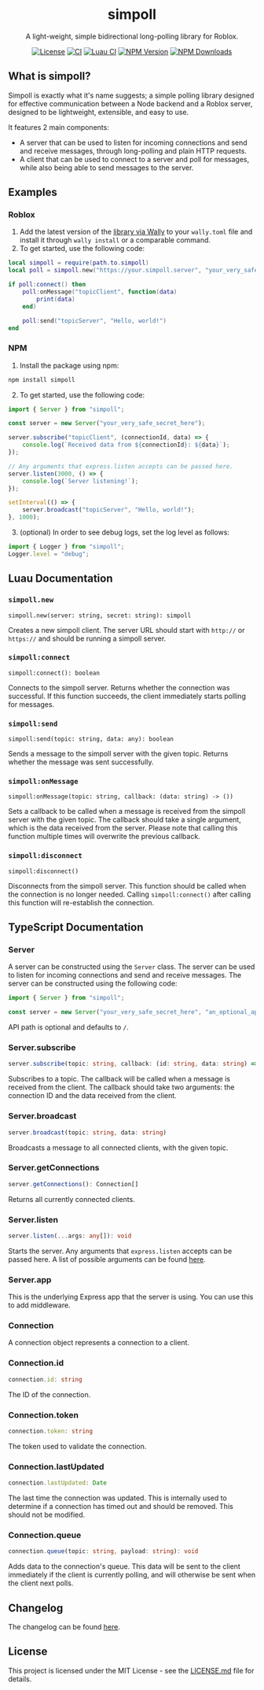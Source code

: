 <div align="center">

# simpoll

A light-weight, simple bidirectional long-polling library for Roblox.

[![License](https://img.shields.io/github/license/virtualbutfake/simpoll?style=flat)](https://github.com/VirtualButFake/simpoll/blob/master/LICENSE.md)
[![CI](https://github.com/virtualbutfake/simpoll/actions/workflows/ci.yaml/badge.svg)](https://github.com/virtualbutfake/simpoll/actions)
[![Luau CI](https://github.com/virtualbutfake/simpoll/actions/workflows/luau-ci.yaml/badge.svg)](https://github.com/virtualbutfake/simpoll/actions)
[![NPM Version](https://img.shields.io/npm/v/simpoll)](https://www.npmjs.com/package/simpoll)
[![NPM Downloads](https://img.shields.io/npm/d18m/simpoll)](https://www.npmjs.com/package/simpoll)

</div>

## What is simpoll?

Simpoll is exactly what it's name suggests; a simple polling library designed for effective communication between a Node backend and a Roblox server, designed to be lightweight, extensible, and easy to use.

It features 2 main components:

-   A server that can be used to listen for incoming connections and send and receive messages, through long-polling and plain HTTP requests.
-   A client that can be used to connect to a server and poll for messages, while also being able to send messages to the server.

## Examples

### Roblox

1. Add the latest version of the [library via Wally](https://wally.run/package/virtualbutfake/simpoll) to your `wally.toml` file and install it through `wally install` or a comparable command.
2. To get started, use the following code:

```lua
local simpoll = require(path.to.simpoll)
local poll = simpoll.new("https://your.simpoll.server", "your_very_safe_secret_here")

if poll:connect() then
	poll:onMessage("topicClient", function(data)
		print(data)
	end)

	poll:send("topicServer", "Hello, world!")
end
```

### NPM

1. Install the package using npm:

```bash
npm install simpoll
```

2. To get started, use the following code:

```typescript
import { Server } from "simpoll";

const server = new Server("your_very_safe_secret_here");

server.subscribe("topicClient", (connectionId, data) => {
    console.log(`Received data from ${connectionId}: ${data}`);
});

// Any arguments that express.listen accepts can be passed here.
server.listen(3000, () => {
    console.log(`Server listening!`);
});

setInterval(() => {
    server.broadcast("topicServer", "Hello, world!");
}, 1000);
```

3. (optional) In order to see debug logs, set the log level as follows:

```typescript
import { Logger } from "simpoll";
Logger.level = "debug";
```

## Luau Documentation

### `simpoll.new`

```luau
simpoll.new(server: string, secret: string): simpoll
```

Creates a new simpoll client. The server URL should start with `http://` or `https://` and should be running a simpoll server.

### `simpoll:connect`

```luau
simpoll:connect(): boolean
```

Connects to the simpoll server. Returns whether the connection was successful. If this function succeeds, the client immediately starts polling for messages.

### `simpoll:send`

```luau
simpoll:send(topic: string, data: any): boolean
```

Sends a message to the simpoll server with the given topic. Returns whether the message was sent successfully.

### `simpoll:onMessage`

```luau
simpoll:onMessage(topic: string, callback: (data: string) -> ())
```

Sets a callback to be called when a message is received from the simpoll server with the given topic. The callback should take a single argument, which is the data received from the server. Please note that calling this function multiple times will overwrite the previous callback.

### `simpoll:disconnect`

```luau
simpoll:disconnect()
```

Disconnects from the simpoll server. This function should be called when the connection is no longer needed. Calling `simpoll:connect()` after calling this function will re-establish the connection.

## TypeScript Documentation

### Server

A server can be constructed using the `Server` class. The server can be used to listen for incoming connections and send and receive messages. The server can be constructed using the following code:

```typescript
import { Server } from "simpoll";

const server = new Server("your_very_safe_secret_here", "an_optional_api_path");
```

API path is optional and defaults to `/`.

### Server.subscribe

```typescript
server.subscribe(topic: string, callback: (id: string, data: string) => void)
```

Subscribes to a topic. The callback will be called when a message is received from the client. The callback should take two arguments: the connection ID and the data received from the client.

### Server.broadcast

```typescript
server.broadcast(topic: string, data: string)
```

Broadcasts a message to all connected clients, with the given topic.

### Server.getConnections

```typescript
server.getConnections(): Connection[]
```

Returns all currently connected clients.

### Server.listen

```typescript
server.listen(...args: any[]): void
```

Starts the server. Any arguments that `express.listen` accepts can be passed here. A list of possible arguments can be found [here](https://expressjs.com/en/4x/api.html#app.listen).

### Server.app

This is the underlying Express app that the server is using. You can use this to add middleware.

### Connection

A connection object represents a connection to a client.

### Connection.id

```typescript
connection.id: string
```

The ID of the connection.

### Connection.token

```typescript
connection.token: string
```

The token used to validate the connection.

### Connection.lastUpdated

```typescript
connection.lastUpdated: Date
```

The last time the connection was updated. This is internally used to determine if a connection has timed out and should be removed. This should not be modified.

### Connection.queue

```typescript
connection.queue(topic: string, payload: string): void
```

Adds data to the connection's queue. This data will be sent to the client immediately if the client is currently polling, and will otherwise be sent when the client next polls.

## Changelog

The changelog can be found [here](CHANGELOG.md).

## License

This project is licensed under the MIT License - see the [LICENSE.md](https://github.com/virtualbutfake/fusion-autocomplete/blob/master/LICENSE.md) file for details.
